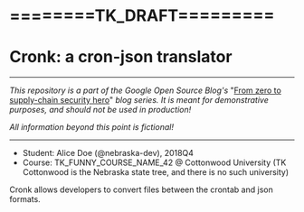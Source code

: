 ========TK_DRAFT=========
=

Cronk: a cron-json translator
=

---

_This repository is a part of the Google Open Source Blog's_ "[From zero to supply-chain security hero](TK_BLOG_SERIES_URL)" _blog series. It is meant for demonstrative purposes, and should not be used in production!_

_All information beyond this point is fictional!_

---

- Student: Alice Doe (@nebraska-dev), 2018Q4
- Course: TK_FUNNY_COURSE_NAME_42 @ Cottonwood University (TK Cottonwood is the Nebraska state tree, and there is no such university)

Cronk allows developers to convert files between the crontab and json formats.